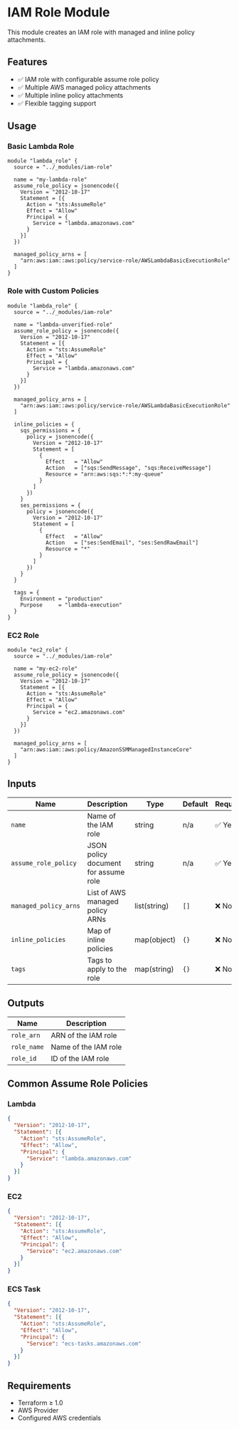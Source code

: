 # IAM Role Module

This module creates an IAM role with managed and inline policy attachments.

## Features

- ✅ IAM role with configurable assume role policy
- ✅ Multiple AWS managed policy attachments
- ✅ Multiple inline policy attachments
- ✅ Flexible tagging support

## Usage

### Basic Lambda Role
```hcl
module "lambda_role" {
  source = "../_modules/iam-role"
  
  name = "my-lambda-role"
  assume_role_policy = jsonencode({
    Version = "2012-10-17"
    Statement = [{
      Action = "sts:AssumeRole"
      Effect = "Allow"
      Principal = {
        Service = "lambda.amazonaws.com"
      }
    }]
  })
  
  managed_policy_arns = [
    "arn:aws:iam::aws:policy/service-role/AWSLambdaBasicExecutionRole"
  ]
}
```

### Role with Custom Policies
```hcl
module "lambda_role" {
  source = "../_modules/iam-role"
  
  name = "lambda-unverified-role"
  assume_role_policy = jsonencode({
    Version = "2012-10-17"
    Statement = [{
      Action = "sts:AssumeRole"
      Effect = "Allow"
      Principal = {
        Service = "lambda.amazonaws.com"
      }
    }]
  })
  
  managed_policy_arns = [
    "arn:aws:iam::aws:policy/service-role/AWSLambdaBasicExecutionRole"
  ]
  
  inline_policies = {
    sqs_permissions = {
      policy = jsonencode({
        Version = "2012-10-17"
        Statement = [
          {
            Effect   = "Allow"
            Action   = ["sqs:SendMessage", "sqs:ReceiveMessage"]
            Resource = "arn:aws:sqs:*:*:my-queue"
          }
        ]
      })
    }
    ses_permissions = {
      policy = jsonencode({
        Version = "2012-10-17"
        Statement = [
          {
            Effect   = "Allow"
            Action   = ["ses:SendEmail", "ses:SendRawEmail"]
            Resource = "*"
          }
        ]
      })
    }
  }
  
  tags = {
    Environment = "production"
    Purpose     = "lambda-execution"
  }
}
```

### EC2 Role
```hcl
module "ec2_role" {
  source = "../_modules/iam-role"
  
  name = "my-ec2-role"
  assume_role_policy = jsonencode({
    Version = "2012-10-17"
    Statement = [{
      Action = "sts:AssumeRole"
      Effect = "Allow"
      Principal = {
        Service = "ec2.amazonaws.com"
      }
    }]
  })
  
  managed_policy_arns = [
    "arn:aws:iam::aws:policy/AmazonSSMManagedInstanceCore"
  ]
}
```

## Inputs

| Name | Description | Type | Default | Required |
|------|-------------|------|---------|----------|
| `name` | Name of the IAM role | string | n/a | ✅ Yes |
| `assume_role_policy` | JSON policy document for assume role | string | n/a | ✅ Yes |
| `managed_policy_arns` | List of AWS managed policy ARNs | list(string) | `[]` | ❌ No |
| `inline_policies` | Map of inline policies | map(object) | `{}` | ❌ No |
| `tags` | Tags to apply to the role | map(string) | `{}` | ❌ No |

## Outputs

| Name | Description |
|------|-------------|
| `role_arn` | ARN of the IAM role |
| `role_name` | Name of the IAM role |
| `role_id` | ID of the IAM role |

## Common Assume Role Policies

### Lambda
```json
{
  "Version": "2012-10-17",
  "Statement": [{
    "Action": "sts:AssumeRole",
    "Effect": "Allow",
    "Principal": {
      "Service": "lambda.amazonaws.com"
    }
  }]
}
```

### EC2
```json
{
  "Version": "2012-10-17",
  "Statement": [{
    "Action": "sts:AssumeRole",
    "Effect": "Allow",
    "Principal": {
      "Service": "ec2.amazonaws.com"
    }
  }]
}
```

### ECS Task
```json
{
  "Version": "2012-10-17",
  "Statement": [{
    "Action": "sts:AssumeRole",
    "Effect": "Allow",
    "Principal": {
      "Service": "ecs-tasks.amazonaws.com"
    }
  }]
}
```

## Requirements

- Terraform ≥ 1.0
- AWS Provider
- Configured AWS credentials